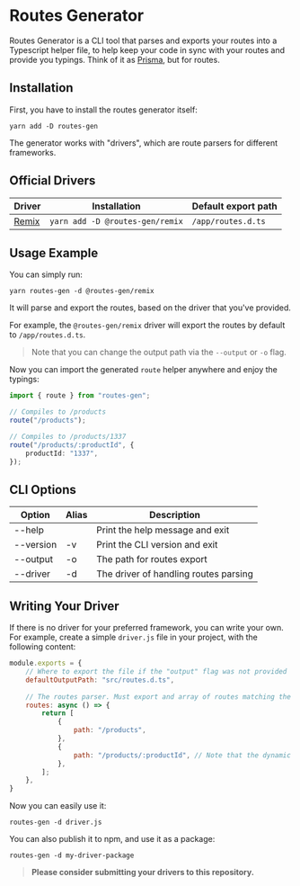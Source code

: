 # Routes Generator

Routes Generator is a CLI tool that parses and exports your routes into a Typescript helper file, to help keep your code in sync with your routes and provide you typings. Think of it as [Prisma](https://github.com/prisma/prisma), but for routes.

## Installation

First, you have to install the routes generator itself:
```
yarn add -D routes-gen
```

The generator works with "drivers", which are route parsers for different frameworks.

## Official Drivers

| Driver                                      | Installation                    | Default export path        |
|---------------------------------------------|---------------------------------|----------------------------|
| [Remix](https://github.com/remix-run/remix) | `yarn add -D @routes-gen/remix` | `/app/routes.d.ts` |

## Usage Example

You can simply run:
```
yarn routes-gen -d @routes-gen/remix
```

It will parse and export the routes, based on the driver that you've provided.

For example, the `@routes-gen/remix` driver will export the routes by default to `/app/routes.d.ts`.

> Note that you can change the output path via the `--output` or `-o` flag.

Now you can import the generated `route` helper anywhere and enjoy the typings:
```ts
import { route } from "routes-gen";

// Compiles to /products
route("/products");

// Compiles to /products/1337
route("/products/:productId", {
    productId: "1337",
});
```

## CLI Options

| Option    | Alias | Description                           |
|-----------|-------|---------------------------------------|
| --help    |       | Print the help message and exit       |
| --version | -v    | Print the CLI version and exit        |
| --output  | -o    | The path for routes export            |
| --driver  | -d    | The driver of handling routes parsing |

## Writing Your Driver

If there is no driver for your preferred framework, you can write your own. For example, create a simple `driver.js` file in your project, with the following content:

```js
module.exports = {
    // Where to export the file if the "output" flag was not provided
    defaultOutputPath: "src/routes.d.ts",
    
    // The routes parser. Must export and array of routes matching the interface: { path: string }
    routes: async () => {
        return [
            {
                path: "/products",
            },
            {
                path: "/products/:productId", // Note that the dynamic segments must match the pattern :myVar
            },
        ];
    },
}
```

Now you can easily use it:

```
routes-gen -d driver.js
```

You can also publish it to npm, and use it as a package:

```
routes-gen -d my-driver-package
```

> **Please consider submitting your drivers to this repository.**